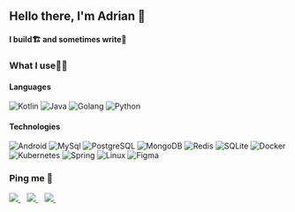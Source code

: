 ## Hello there, I'm Adrian 👋
#### I build🏗️ and sometimes write📝

### What I use🧑‍💻
#### Languages
![Kotlin](https://img.shields.io/badge/-Kotlin-000?&logo=Kotlin&style=for-the-badge)
![Java](https://img.shields.io/badge/-Java-000?&logo=Java&style=for-the-badge)
![Golang](https://img.shields.io/badge/-Golang-000?&logo=Go&style=for-the-badge)
![Python](https://img.shields.io/badge/-Python-000?&logo=Python&style=for-the-badge)

#### Technologies
![Android](https://img.shields.io/badge/-Android-000?&logo=Android&style=for-the-badge)
![MySql](https://img.shields.io/badge/-MySql-000?&logo=MySql&style=for-the-badge)
![PostgreSQL](https://img.shields.io/badge/-PostgreSQL-000?&logo=PostgreSQL&style=for-the-badge)
![MongoDB](https://img.shields.io/badge/-MongoDB-000?&logo=MongoDB&style=for-the-badge)
![Redis](https://img.shields.io/badge/-Redis-000?&logo=Redis&style=for-the-badge)
![SQLite](https://img.shields.io/badge/-SQLite-000?&logo=SQLite&style=for-the-badge)
![Docker](https://img.shields.io/badge/-Docker-000?&logo=Docker&style=for-the-badge)
![Kubernetes](https://img.shields.io/badge/-Kubernetes-000?&logo=Kubernetes&style=for-the-badge)
![Spring](https://img.shields.io/badge/-Spring-000?&logo=Spring&style=for-the-badge)
![Linux](https://img.shields.io/badge/-Linux-000?&logo=Linux&style=for-the-badge)
![Figma](https://img.shields.io/badge/-Figma-000?&logo=Figma&style=for-the-badge)


### Ping me 💬
<p align="left">
 <a href="https://www.linkedin.com/in/adriankimutai/">
    <img src="https://img.shields.io/badge/linkedin-%230077B5.svg?&style=for-the-badge&logo=linkedin&logoColor=white" />
  </a>&nbsp;&nbsp;
  <a href="adriankimutai5@gmail.com">
    <img src="https://img.shields.io/badge/Gmail-D14836?style=for-the-badge&logo=gmail&logoColor=white" />
  </a>&nbsp;&nbsp;
  <a href="https://adriankim.hashnode.dev/">
    <img src="https://img.shields.io/badge/Medium-2962FF?style=for-the-badge&logo=Medium&logoColor=white" />
  </a>&nbsp;&nbsp;
 </p>
